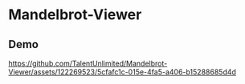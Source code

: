 # Mandelbrot-Viewer

## Demo
https://github.com/TalentUnlimited/Mandelbrot-Viewer/assets/122269523/5cfafc1c-015e-4fa5-a406-b15288685d4d


